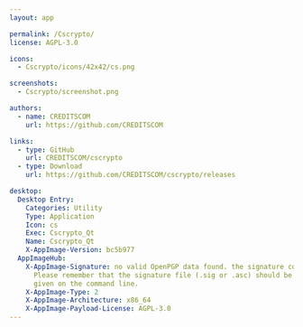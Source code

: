 ```yaml
---
layout: app

permalink: /Cscrypto/
license: AGPL-3.0

icons:
  - Cscrypto/icons/42x42/cs.png

screenshots:
  - Cscrypto/screenshot.png

authors:
  - name: CREDITSCOM
    url: https://github.com/CREDITSCOM

links:
  - type: GitHub
    url: CREDITSCOM/cscrypto
  - type: Download
    url: https://github.com/CREDITSCOM/cscrypto/releases

desktop:
  Desktop Entry:
    Categories: Utility
    Type: Application
    Icon: cs
    Exec: Cscrypto_Qt
    Name: Cscrypto_Qt
    X-AppImage-Version: bc5b977
  AppImageHub:
    X-AppImage-Signature: no valid OpenPGP data found. the signature could not be verified.
      Please remember that the signature file (.sig or .asc) should be the first file
      given on the command line.
    X-AppImage-Type: 2
    X-AppImage-Architecture: x86_64
    X-AppImage-Payload-License: AGPL-3.0
---
```

